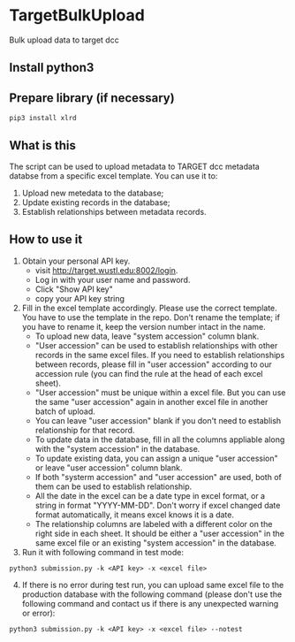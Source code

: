# TargetBulkUpload
Bulk upload data to target dcc

## Install python3

## Prepare library (if necessary)
```
pip3 install xlrd
```

## What is this
The script can be used to upload metadata to TARGET dcc metadata databse from a specific excel template. 
You can use it to:
1. Upload new metedata to the database;
2. Update existing records in the database;
3. Establish relationships between metadata records.

## How to use it
1. Obtain your personal API key.
	* visit http://target.wustl.edu:8002/login.
	* Log in with your user name and password.
	* Click "Show API key"
	* copy your API key string
2. Fill in the excel template accordingly. Please use the correct template. You have to use the template in the repo. Don't rename the template; if you have to rename it, keep the version number intact in the name.
	* To upload new data, leave "system accession" column blank.
	* "User accession" can be used to establish relationships with other records in the same excel files. If you need to establish relationships between records, please fill in "user accession" according to our accession rule (you can find the rule at the head of each excel sheet).
	* "User accession" must be unique within a excel file. But you can use the same "user accession" again in another excel file in another batch of upload.
	* You can leave "user accession" blank if you don't need to establish relationship for that record.
	* To update data in the database, fill in all the columns appliable along with the "system accession" in the database.
	* To update existing data, you can assign a unique "user accession" or leave "user accession" column blank.
	* If both "systerm accession" and "user accession" are used, both of them can be used to establish relationship.
	* All the date in the excel can be a date type in excel format, or a string in format "YYYY-MM-DD". Don't worry if excel changed date format automatically, it means excel knows it is a date.
	* The relationship columns are labeled with a different color on the right side in each sheet. It should be either a "user accession" in the same excel file or an existing "system accession" in the database.
3. Run it with following command in test mode:
```
python3 submission.py -k <API key> -x <excel file>
```
4. If there is no error during test run, you can upload same excel file to the production database with the following command (please don't use the following command and contact us if there is any unexpected warning or error):
```
python3 submission.py -k <API key> -x <excel file> --notest
```
